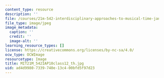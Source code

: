 ```yaml
---
content_type: resource
description: ''
file: /courses/21m-542-interdisciplinary-approaches-to-musical-time-january-iap-2010/ad4d99807339740e13c400bfd5f97d23_MIT21M_542IAP10class12_th.jpg
file_type: image/jpeg
image_metadata:
  caption: ''
  credit: ''
  image-alt: ''
learning_resource_types: []
license: https://creativecommons.org/licenses/by-nc-sa/4.0/
ocw_type: OCWImage
resourcetype: Image
title: MIT21M_542IAP10class12_th.jpg
uid: ad4d9980-7339-740e-13c4-00bfd5f97d23
---
```

